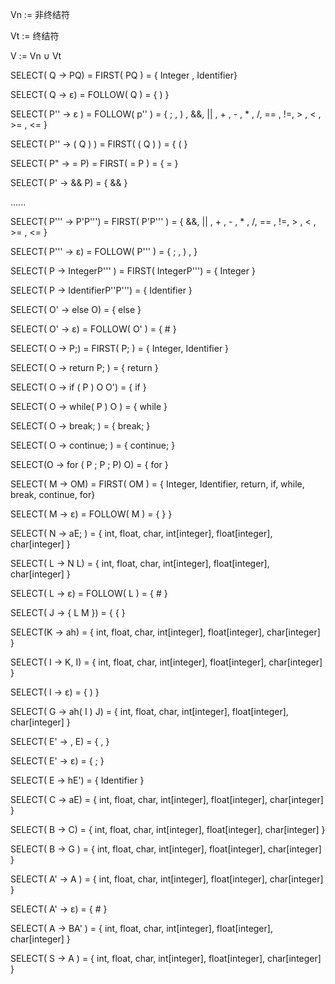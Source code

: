 Vn :=  非终结符

Vt := 终结符

V := Vn ∪ Vt





SELECT( Q  → PQ) = FIRST( PQ ) = { Integer ,  Identifier}

SELECT( Q → ε) = FOLLOW( Q ) = { ) }

SELECT( P'' →  ε ) = FOLLOW( p'' ) = { ; ,  ) ,   &&,   || ,  + , - , * , /,  == , !=,  > ,  < ,  >= , <=  }

SELECT( P'' →  ( Q )  ) =  FIRST( ( Q ) ) = { ( } 

SELECT( P"  →  = P) = FIRST( = P ) = { = }

SELECT( P' →  && P) = { && }

......

SELECT( P''' →  P'P''') = FIRST( P'P''' ) = { &&,   || ,  + , - , * , /,  == , !=,  > ,  < ,  >= , <= }

SELECT( P'''  →  ε) = FOLLOW( P''' ) = { ; , ) , }

SELECT( P  →  IntegerP''' ) = FIRST( IntegerP''') = { Integer }

SELECT( P  →  IdentifierP''P''') = { Identifier }

SELECT( O' → else O) = { else }

SELECT( O'  →  ε) = FOLLOW( O' ) = { # }

SELECT( O  →  P;) = FIRST( P; ) = { Integer,  Identifier }

SELECT( O  →  return P; ) = { return }

SELECT( O → if ( P ) O O') = { if }

SELECT( O  → while( P ) O ) = { while }

SELECT( O  → break; ) = { break; }

SELECT( O  →  continue;  ) =  { continue; }

SELECT(O  → for ( P ; P ; P) O) = { for }

SELECT( M  →  OM) = FIRST( OM ) = { Integer, Identifier, return, if, while, break, continue, for}

SELECT( M  →  ε) = FOLLOW( M ) = {  }  }

SELECT( N  →  aE; )  = { int,  float,  char,  int[integer],  float[integer],  char[integer] }

SELECT( L  →  N L) =   { int,  float,  char,  int[integer],  float[integer],  char[integer] }

SELECT( L  →  ε)  = FOLLOW( L ) = { # }

SELECT( J  →  { L M }) = {  {  }

SELECT(K  →  ah) =  { int,  float,  char,  int[integer],  float[integer],  char[integer] }

SELECT( I  →  K, I) =  { int,  float,  char,  int[integer],  float[integer],  char[integer] }

SELECT( I  →  ε) =  {  )  }

SELECT( G →  ah( I ) J) = { int,  float,  char,  int[integer],  float[integer],  char[integer] }

SELECT( E'  →  , E)  = { , }

SELECT( E'  →  ε) =  { ; }

SELECT( E  →  hE') = {  Identifier  }

SELECT( C  →  aE) = { int,  float,  char,  int[integer],  float[integer],  char[integer] }

SELECT( B  →  C) = { int,  float,  char,  int[integer],  float[integer],  char[integer] }

SELECT( B  →  G ) = { int,  float,  char,  int[integer],  float[integer],  char[integer] }

SELECT( A'  →  A ) =  { int,  float,  char,  int[integer],  float[integer],  char[integer] }

SELECT( A'  →  ε)  = { # }

SELECT( A  →  BA' )  = { int,  float,  char,  int[integer],  float[integer],  char[integer] }

SELECT( S  →  A )  =  { int,  float,  char,  int[integer],  float[integer],  char[integer] }